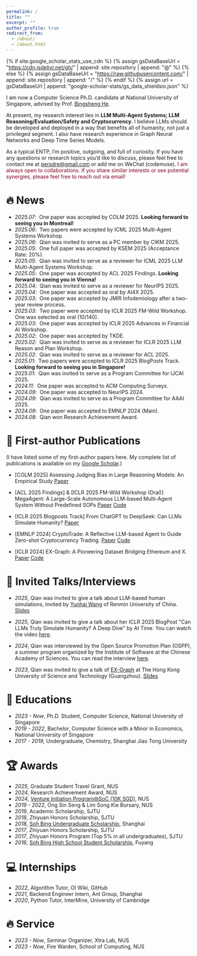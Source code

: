 ```yaml
---
permalink: /
title: ""
excerpt: ""
author_profile: true
redirect_from: 
  - /about/
  - /about.html
---
```


{% if site.google_scholar_stats_use_cdn %}
{% assign gsDataBaseUrl = "https://cdn.jsdelivr.net/gh/" | append: site.repository | append: "@" %}
{% else %}
{% assign gsDataBaseUrl = "https://raw.githubusercontent.com/" | append: site.repository | append: "/" %}
{% endif %}
{% assign url = gsDataBaseUrl | append: "google-scholar-stats/gs_data_shieldsio.json" %}

<span class='anchor' id='about-me'></span>

I am now a Computer Science Ph.D. candidate at National University of Singapore, advised by Prof. [Bingsheng He](https://www.comp.nus.edu.sg/~hebs/). 

At present, my research interest lies in **LLM Multi-Agent Systems; LLM Reasoning/Evaluation/Safety and Cryptocurrency**. I believe LLMs should be developed and deployed in a way that benefits all of humanity, not just a privileged segment. I also have research experience in Graph Neural Networks and Deep Time Series Models. 

As a typical ENTP, I’m positive, outgoing, and full of curiosity. If you have any questions or research topics you’d like to discuss, please feel free to contact me at persdre@gmail.com or add me on WeChat (codemuse). <span style="color:#800020;">I am always open to collaborations. If you share similar interests or see potential synergies, please feel free to reach out via email!</span>

# 🔥 News
- *2025.07*: &nbsp;One paper was accepted by COLM 2025. **Looking forward to seeing you in Montreal!**
- *2025.06*: &nbsp;Two papers were accepted by ICML 2025 Multi-Agent Systems Workshop.
- *2025.06*: &nbsp;Qian was invited to serve as a PC member by CIKM 2025.
- *2025.05*: &nbsp;One full paper was accepted by KSEM 2025 (Acceptance Rate: 20%).
- *2025.05*: &nbsp;Qian was invited to serve as a reviewer for ICML 2025 LLM Multi-Agent Systems Workshop.
- *2025.05*: &nbsp;One paper was accepted by ACL 2025 Findings. **Looking forward to seeing you in Vienna!**
- *2025.04*: &nbsp;Qian was invited to serve as a reviewer for NeurIPS 2025.
- *2025.04*: &nbsp;One paper was accepted as oral by AI4X 2025.
- *2025.03*: &nbsp;One paper was accepted by JMIR Infodemiology after a two-year review process.
- *2025.03*: &nbsp;Two paper were accepted by ICLR 2025 FM-Wild Workshop. One was selected as oral (10/140).
- *2025.03*: &nbsp;One paper was accepted by ICLR 2025 Advances in Financial AI Workshop.
- *2025.02*: &nbsp;One paper was accepted by TKDE.
- *2025.02*: &nbsp;Qian was invited to serve as a reviewer for ICLR 2025 LLM Reason and Plan Workshop.
- *2025.02*: &nbsp;Qian was invited to serve as a reviewer for ACL 2025.
- *2025.01*: &nbsp;Two papers were accepted to ICLR 2025 BlogPosts Track. **Looking forward to seeing you in Singapore!**
- *2025.01*: &nbsp;Qian was invited to serve as a Program Committee for IJCAI 2025.
- *2024.11*: &nbsp;One paper was accepted to ACM Computing Surveys.
- *2024.09*: &nbsp;One paper was accepted to NeurIPS 2024.
- *2024.09*: &nbsp;Qian was invited to serve as a Program Committee for AAAI 2025.
- *2024.09*: &nbsp;One paper was accepted to EMNLP 2024 (Main).
- *2024.08*: &nbsp;Qian won Research Achievement Award.

# 📝 First-author Publications 

(I have listed some of my first-author papers here. My complete list of publications is available on my [Google Scholar](https://scholar.google.com/citations?user=KAGrBdoAAAAJ).)

- [COLM 2025] Assessing Judging Bias in Large Reasoning Models: An Empirical Study [Paper](https://arxiv.org/abs/2504.09946)

- [ACL 2025 Findings] & [ICLR 2025 FM-Wild Workshop (Oral)] MegaAgent: A Large-Scale Autonomous LLM-based Multi-Agent System Without Predefined SOPs [Paper](https://arxiv.org/abs/2408.09955) [Code](https://github.com/Xtra-Computing/MegaAgent)

- [ICLR 2025 Blogposts Track] From ChatGPT to DeepSeek: Can LLMs Simulate Humanity? [Paper](https://arxiv.org/pdf/2502.18210) 

- [EMNLP 2024] CryptoTrade: A Reflective LLM-based Agent to Guide Zero-shot Cryptocurrency Trading. [Paper](https://aclanthology.org/2024.emnlp-main.63.pdf) [Code](https://github.com/Xtra-Computing/CryptoTrade)

- [ICLR 2024] EX-Graph: A Pioneering Dataset Bridging Ethereum and X. [Paper](https://openreview.net/forum?id=juE0rWGCJW) [Code](https://github.com/Persdre/EX-Graph)

# 💬 Invited Talks/Interviews
- *2025*, Qian was invited to give a talk about LLM-based human simulations, invited by [Yunhai Wang](https://www.yunhaiwang.net/) of Renmin University of China. [Slides](https://docs.google.com/presentation/d/1o1QLzx59E2pbUxGg935crnCGPt-fww4nTpRZ5KONi_w/edit?usp=sharing)
  
- *2025*, Qian was invited to give a talk about her ICLR 2025 BlogPost "Can LLMs Truly Simulate Humanity? A Deep Dive" by AI Time. You can watch the video [here](https://www.bilibili.com/video/BV1JuRPYRECM/?share_source=copy_web&vd_source=cc8bcf9a00d3f9ba43eb256a2c7068bd).


- *2024*, Qian was interviewed by the Open Source Promotion Plan (OSPP), a summer program organized by the Institute of Software at the Chinese Academy of Sciences. You can read the interview [here](https://mp.weixin.qq.com/s/MWJtW-cB_wXkXHsOHy2m3Q).


- *2023*, Qian was invited to give a talk of [EX-Graph](https://arxiv.org/abs/2310.01015) at The Hong Kong University of Science and Technology (Guangzhou). [Slides](https://drive.google.com/file/d/1Iy7wUvbZ-Z-7dLvlEY0CupCVrPX5GbyL/view?usp=sharing)

# 📖 Educations

- *2023 - Now*, Ph.D. Student, Computer Science, National University of Singapore
- *2019 - 2022*, Bachelor, Computer Science with a Minor in Economics, National University of Singapore
- *2017 - 2019*, Undergraduate, Chemistry, Shanghai Jiao Tong University

# 🏆 Awards
- *2025*, Graduate Student Travel Grant, NUS
- *2024*, Research Achievement Award, NUS
- *2024*, [Venture Initiation Program@SoC (10K SGD)](https://www.comp.nus.edu.sg/entrepreneurship/awards/iepsoc/), NUS
- *2019 - 2022*, Ong Sin Seng & Lim Song Kie Bursary, NUS
- *2019*, Academic Scholarship, SJTU
- *2018*, Zhiyuan Honors Scholarship, SJTU
- *2018*, [Soh Bing Undergraduate Scholarship](https://en.wikipedia.org/wiki/Shuping_Scholarship), Shanghai
- *2017*, Zhiyuan Honors Scholarship, SJTU
- *2017*, Zhiyuan Honors Program (Top 5% in all undergraduates), SJTU
- *2016*, [Soh Bing High School Student Scholarship](https://baike.baidu.com/item/%E5%8F%94%E8%98%8B%E5%A5%96%E5%AD%A6%E9%87%91/15518392), Fuyang

# 💻 Internships

- *2022*, Algorithm Tutor, OI Wiki, GitHub
- *2021*, Backend Engineer Intern, Ant Group, Shanghai
- *2020*, Python Tutor, InterMine, University of Cambridge

# 🔥 Service
- *2023 - Now*, Seminar Organizer, Xtra Lab, NUS
- *2023 - Now*, Fire Warden, School of Computing, NUS